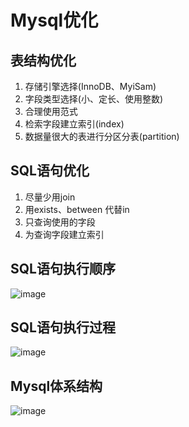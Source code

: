 # Mysql优化
## 表结构优化
1. 存储引擎选择(InnoDB、MyiSam)
2. 字段类型选择(小、定长、使用整数)
3. 合理使用范式
4. 检索字段建立索引(index)
5. 数据量很大的表进行分区分表(partition)
## SQL语句优化
1. 尽量少用join
2. 用exists、between 代替in
3. 只查询使用的字段
4. 为查询字段建立索引
## SQL语句执行顺序
![image](https://user-images.githubusercontent.com/23167504/160550705-51fff440-e24b-4757-b6e4-534c4e8f7829.png)
## SQL语句执行过程
![image](https://user-images.githubusercontent.com/23167504/160567541-e57985bf-25e6-4cae-a349-771a699fadf9.png)
## Mysql体系结构
![image](https://user-images.githubusercontent.com/23167504/160567669-73fc9364-2648-4476-bbef-a937ad05dcc7.png)
